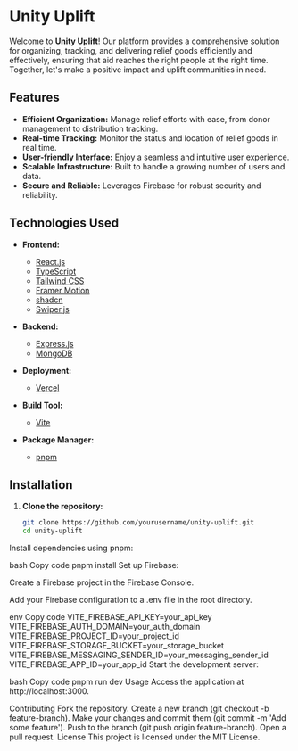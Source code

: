 # Unity Uplift

Welcome to **Unity Uplift**! Our platform provides a comprehensive solution for organizing, tracking, and delivering relief goods efficiently and effectively, ensuring that aid reaches the right people at the right time. Together, let's make a positive impact and uplift communities in need.

## Features
- **Efficient Organization:** Manage relief efforts with ease, from donor management to distribution tracking.
- **Real-time Tracking:** Monitor the status and location of relief goods in real time.
- **User-friendly Interface:** Enjoy a seamless and intuitive user experience.
- **Scalable Infrastructure:** Built to handle a growing number of users and data.
- **Secure and Reliable:** Leverages Firebase for robust security and reliability.

## Technologies Used
- **Frontend:**
  - [React.js](https://reactjs.org/)
  - [TypeScript](https://www.typescriptlang.org/)
  - [Tailwind CSS](https://tailwindcss.com/)
  - [Framer Motion](https://www.framer.com/motion/)
  - [shadcn](https://shadcn.dev/)
  - [Swiper.js](https://swiperjs.com/)

- **Backend:**
  - [Express.js](https://expressjs.com/)
  - [MongoDB](https://www.mongodb.com/)

- **Deployment:**
  - [Vercel](https://vercel.com/)

- **Build Tool:**
  - [Vite](https://vitejs.dev/)

- **Package Manager:**
  - [pnpm](https://pnpm.io/)

## Installation

1. **Clone the repository:**
   ```bash
   git clone https://github.com/yourusername/unity-uplift.git
   cd unity-uplift
Install dependencies using pnpm:

bash
Copy code
pnpm install
Set up Firebase:

Create a Firebase project in the Firebase Console.

Add your Firebase configuration to a .env file in the root directory.

env
Copy code
VITE_FIREBASE_API_KEY=your_api_key
VITE_FIREBASE_AUTH_DOMAIN=your_auth_domain
VITE_FIREBASE_PROJECT_ID=your_project_id
VITE_FIREBASE_STORAGE_BUCKET=your_storage_bucket
VITE_FIREBASE_MESSAGING_SENDER_ID=your_messaging_sender_id
VITE_FIREBASE_APP_ID=your_app_id
Start the development server:

bash
Copy code
pnpm run dev
Usage
Access the application at http://localhost:3000.

Contributing
Fork the repository.
Create a new branch (git checkout -b feature-branch).
Make your changes and commit them (git commit -m 'Add some feature').
Push to the branch (git push origin feature-branch).
Open a pull request.
License
This project is licensed under the MIT License.
